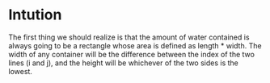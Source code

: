 # Intution

The first thing we should realize is that the amount of water contained is always going to be a rectangle whose area is defined as length * width. The width of any container will be the difference between the index of the two lines (i and j), and the height will be whichever of the two sides is the lowest.
